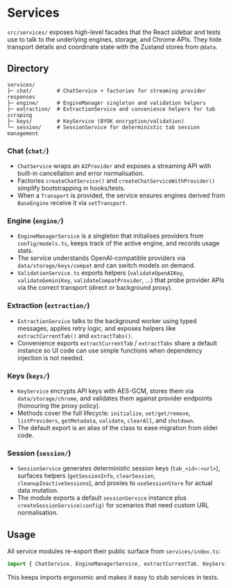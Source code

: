 # Services

`src/services/` exposes high-level facades that the React sidebar and tests use
to talk to the underlying engines, storage, and Chrome APIs.  They hide
transport details and coordinate state with the Zustand stores from `@data`.

## Directory

```
services/
├─ chat/        # ChatService + factories for streaming provider responses
├─ engine/      # EngineManager singleton and validation helpers
├─ extraction/  # ExtractionService and convenience helpers for tab scraping
├─ keys/        # KeyService (BYOK encryption/validation)
└─ session/     # SessionService for deterministic tab session management
```

### Chat (`chat/`)

* `ChatService` wraps an `AIProvider` and exposes a streaming API with built-in
  cancellation and error normalisation.
* Factories `createChatService()` and `createChatServiceWithProvider()` simplify
  bootstrapping in hooks/tests.
* When a `Transport` is provided, the service ensures engines derived from
  `BaseEngine` receive it via `setTransport`.

### Engine (`engine/`)

* `EngineManagerService` is a singleton that initialises providers from
  `config/models.ts`, keeps track of the active engine, and records usage stats.
* The service understands OpenAI-compatible providers via
  `data/storage/keys/compat` and can switch models on demand.
* `ValidationService.ts` exports helpers (`validateOpenAIKey`,
  `validateGeminiKey`, `validateCompatProvider`, …) that probe provider APIs via
  the correct transport (direct or background proxy).

### Extraction (`extraction/`)

* `ExtractionService` talks to the background worker using typed messages,
  applies retry logic, and exposes helpers like `extractCurrentTab()` and
  `extractTabs()`.
* Convenience exports `extractCurrentTab` / `extractTabs` share a default
  instance so UI code can use simple functions when dependency injection is not
  needed.

### Keys (`keys/`)

* `KeyService` encrypts API keys with AES-GCM, stores them via
  `data/storage/chrome`, and validates them against provider endpoints (honouring
  the proxy policy).
* Methods cover the full lifecycle: `initialize`, `set/get/remove`,
  `listProviders`, `getMetadata`, `validate`, `clearAll`, and `shutdown`.
* The default export is an alias of the class to ease migration from older code.

### Session (`session/`)

* `SessionService` generates deterministic session keys (`tab_<id>:<url>`),
  surfaces helpers (`getSessionInfo`, `clearSession`, `cleanupInactiveSessions`),
  and proxies to `useSessionStore` for actual data mutation.
* The module exports a default `sessionService` instance plus
  `createSessionService(config)` for scenarios that need custom URL normalisation.

## Usage

All service modules re-export their public surface from `services/index.ts`:

```ts
import { ChatService, EngineManagerService, extractCurrentTab, KeyService, sessionService } from '@services';
```

This keeps imports ergonomic and makes it easy to stub services in tests.
